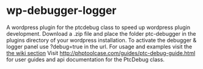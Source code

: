 wp-debugger-logger
==================

A wordpress plugin for the ptcdebug class to speed up wordpress plugin development. 
Download a .zip file and place the folder ptc-debugger in the plugins directory of your wordpress installation.
To activate the debugger & logger panel use ?debug=true in the url. 
For usage and examples visit the <a href="http://phptoolcase.com/guides/ptc-debug-guide.html">the wiki section</a>
Visit http://phptoolcase.com/guides/ptc-debug-guide.html for user guides and api documentation for the PtcDebug class.
